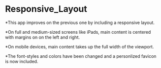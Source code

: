 # Responsive_Layout

*This app improves on the previous one by including a responsive layout.

*On full and medium-sized screens like iPads, main content is centered with margins on on the left and right. 

*On mobile devices, main content takes up the full width of the viewport.

*The font-styles and colors have been changed and a personlized favicon is now included.

